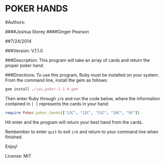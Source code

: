 POKER HANDS
==================================

#Authors:

####Joshua Storey
####Ginger Pearson

##7/24/2014

###Version:
V.1.1.0

###Description:
This program will take an array of cards and return the proper poker hand.

###Directions:
To use this program, Ruby must be installed on your system.  From the command line, install the gem as follows:

```ruby
gem install ./jas_poker-1.1.0.gem
```

Then enter Ruby through `irb` and run the code below, where the information contained in `[ ]` represents the cards in your hand:

```ruby
require Poker.poker_hands(["13C", "12C", "11C", "10C", "9C"])
```

Hit enter and the program will return your best hand from the cards.

Rembember to enter `quit` to exit `irb` and return to your command line when finished.

Enjoy!

License: MIT
